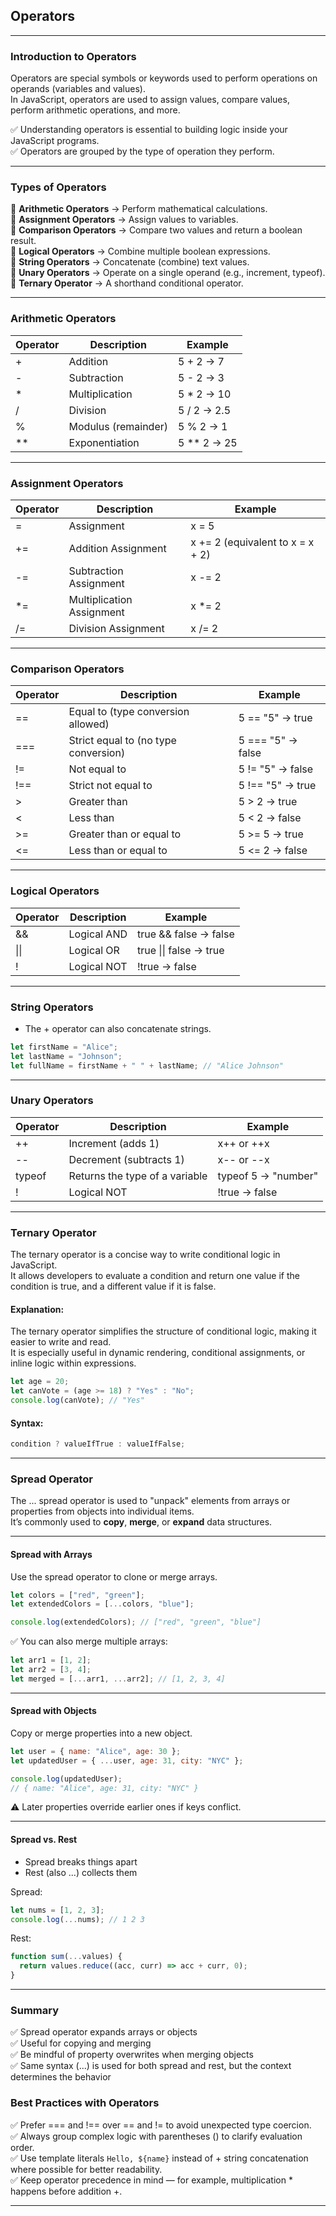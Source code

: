 ## Operators

---

### Introduction to Operators

<span class="emphasis">Operators</span> are special symbols or keywords used to perform operations on operands (variables and values).  
In <span class="emphasis">JavaScript</span>, operators are used to assign values, compare values, perform arithmetic operations, and more.

✅ Understanding operators is essential to building logic inside your JavaScript programs.  
✅ Operators are grouped by the type of operation they perform.

---

### Types of Operators

🔹 **Arithmetic Operators** → Perform mathematical calculations.  
🔹 **Assignment Operators** → Assign values to variables.  
🔹 **Comparison Operators** → Compare two values and return a boolean result.  
🔹 **Logical Operators** → Combine multiple boolean expressions.  
🔹 **String Operators** → Concatenate (combine) text values.  
🔹 **Unary Operators** → Operate on a single operand (e.g., increment, typeof).  
🔹 **Ternary Operator** → A shorthand conditional operator.

---

### Arithmetic Operators

<table class="notesTable">
  <thead>
    <tr class="tableHeader">
      <th class="tableCellHeader">Operator</th>
      <th class="tableCellHeader">Description</th>
      <th class="tableCellHeader">Example</th>
    </tr>
  </thead>
  <tbody>
    <tr class="tableRow">
      <td class="tableCell"><span class="codeSnip">+</span></td>
      <td class="tableCell">Addition</td>
      <td class="tableCell"><span class="codeSnip">5 + 2</span> → 7</td>
    </tr>
    <tr class="tableRow">
      <td class="tableCell"><span class="codeSnip">-</span></td>
      <td class="tableCell">Subtraction</td>
      <td class="tableCell"><span class="codeSnip">5 - 2</span> → 3</td>
    </tr>
    <tr class="tableRow">
      <td class="tableCell"><span class="codeSnip">*</span></td>
      <td class="tableCell">Multiplication</td>
      <td class="tableCell"><span class="codeSnip">5 * 2</span> → 10</td>
    </tr>
    <tr class="tableRow">
      <td class="tableCell"><span class="codeSnip">/</span></td>
      <td class="tableCell">Division</td>
      <td class="tableCell"><span class="codeSnip">5 / 2</span> → 2.5</td>
    </tr>
    <tr class="tableRow">
      <td class="tableCell"><span class="codeSnip">%</span></td>
      <td class="tableCell">Modulus (remainder)</td>
      <td class="tableCell"><span class="codeSnip">5 % 2</span> → 1</td>
    </tr>
    <tr class="tableRow">
      <td class="tableCell"><span class="codeSnip">**</span></td>
      <td class="tableCell">Exponentiation</td>
      <td class="tableCell"><span class="codeSnip">5 ** 2</span> → 25</td>
    </tr>
  </tbody>
</table>

---

### Assignment Operators

<table class="notesTable">
  <thead>
    <tr class="tableHeader">
      <th class="tableCellHeader">Operator</th>
      <th class="tableCellHeader">Description</th>
      <th class="tableCellHeader">Example</th>
    </tr>
  </thead>
  <tbody>
    <tr class="tableRow">
      <td class="tableCell"><span class="codeSnip">=</span></td>
      <td class="tableCell">Assignment</td>
      <td class="tableCell"><span class="codeSnip">x = 5</span></td>
    </tr>
    <tr class="tableRow">
      <td class="tableCell"><span class="codeSnip">+=</span></td>
      <td class="tableCell">Addition Assignment</td>
      <td class="tableCell"><span class="codeSnip">x += 2</span> (equivalent to <span class="codeSnip">x = x + 2</span>)</td>
    </tr>
    <tr class="tableRow">
      <td class="tableCell"><span class="codeSnip">-=</span></td>
      <td class="tableCell">Subtraction Assignment</td>
      <td class="tableCell"><span class="codeSnip">x -= 2</span></td>
    </tr>
    <tr class="tableRow">
      <td class="tableCell"><span class="codeSnip">*=</span></td>
      <td class="tableCell">Multiplication Assignment</td>
      <td class="tableCell"><span class="codeSnip">x *= 2</span></td>
    </tr>
    <tr class="tableRow">
      <td class="tableCell"><span class="codeSnip">/=</span></td>
      <td class="tableCell">Division Assignment</td>
      <td class="tableCell"><span class="codeSnip">x /= 2</span></td>
    </tr>
  </tbody>
</table>

---

### Comparison Operators

<table class="notesTable">
  <thead>
    <tr class="tableHeader">
      <th class="tableCellHeader">Operator</th>
      <th class="tableCellHeader">Description</th>
      <th class="tableCellHeader">Example</th>
    </tr>
  </thead>
  <tbody>
    <tr class="tableRow">
      <td class="tableCell"><span class="codeSnip">==</span></td>
      <td class="tableCell">Equal to (type conversion allowed)</td>
      <td class="tableCell"><span class="codeSnip">5 == "5"</span> → true</td>
    </tr>
    <tr class="tableRow">
      <td class="tableCell"><span class="codeSnip">===</span></td>
      <td class="tableCell">Strict equal to (no type conversion)</td>
      <td class="tableCell"><span class="codeSnip">5 === "5"</span> → false</td>
    </tr>
    <tr class="tableRow">
      <td class="tableCell"><span class="codeSnip">!=</span></td>
      <td class="tableCell">Not equal to</td>
      <td class="tableCell"><span class="codeSnip">5 != "5"</span> → false</td>
    </tr>
    <tr class="tableRow">
      <td class="tableCell"><span class="codeSnip">!==</span></td>
      <td class="tableCell">Strict not equal to</td>
      <td class="tableCell"><span class="codeSnip">5 !== "5"</span> → true</td>
    </tr>
    <tr class="tableRow">
      <td class="tableCell"><span class="codeSnip">></span></td>
      <td class="tableCell">Greater than</td>
      <td class="tableCell"><span class="codeSnip">5 > 2</span> → true</td>
    </tr>
    <tr class="tableRow">
      <td class="tableCell"><span class="codeSnip"><</span></td>
      <td class="tableCell">Less than</td>
      <td class="tableCell"><span class="codeSnip">5 < 2</span> → false</td>
    </tr>
    <tr class="tableRow">
      <td class="tableCell"><span class="codeSnip">>=</span></td>
      <td class="tableCell">Greater than or equal to</td>
      <td class="tableCell"><span class="codeSnip">5 >= 5</span> → true</td>
    </tr>
    <tr class="tableRow">
      <td class="tableCell"><span class="codeSnip"><=</span></td>
      <td class="tableCell">Less than or equal to</td>
      <td class="tableCell"><span class="codeSnip">5 <= 2</span> → false</td>
    </tr>
  </tbody>
</table>

---

### Logical Operators

<table class="notesTable">
  <thead>
    <tr class="tableHeader">
      <th class="tableCellHeader">Operator</th>
      <th class="tableCellHeader">Description</th>
      <th class="tableCellHeader">Example</th>
    </tr>
  </thead>
  <tbody>
    <tr class="tableRow">
      <td class="tableCell"><span class="codeSnip">&&</span></td>
      <td class="tableCell">Logical AND</td>
      <td class="tableCell"><span class="codeSnip">true && false</span> → false</td>
    </tr>
    <tr class="tableRow">
      <td class="tableCell"><span class="codeSnip">||</span></td>
      <td class="tableCell">Logical OR</td>
      <td class="tableCell"><span class="codeSnip">true || false</span> → true</td>
    </tr>
    <tr class="tableRow">
      <td class="tableCell"><span class="codeSnip">!</span></td>
      <td class="tableCell">Logical NOT</td>
      <td class="tableCell"><span class="codeSnip">!true</span> → false</td>
    </tr>
  </tbody>
</table>

---

### String Operators

- The <span class="codeSnip">+</span> operator can also concatenate strings.

```javascript
let firstName = "Alice";
let lastName = "Johnson";
let fullName = firstName + " " + lastName; // "Alice Johnson"
```
---

### Unary Operators

<table class="notesTable">
  <thead>
    <tr class="tableHeader">
      <th class="tableCellHeader">Operator</th>
      <th class="tableCellHeader">Description</th>
      <th class="tableCellHeader">Example</th>
    </tr>
  </thead>
  <tbody>
    <tr class="tableRow">
      <td class="tableCell"><span class="codeSnip">++</span></td>
      <td class="tableCell">Increment (adds 1)</td>
      <td class="tableCell"><span class="codeSnip">x++</span> or <span class="codeSnip">++x</span></td>
    </tr>
    <tr class="tableRow">
      <td class="tableCell"><span class="codeSnip">--</span></td>
      <td class="tableCell">Decrement (subtracts 1)</td>
      <td class="tableCell"><span class="codeSnip">x--</span> or <span class="codeSnip">--x</span></td>
    </tr>
    <tr class="tableRow">
      <td class="tableCell"><span class="codeSnip">typeof</span></td>
      <td class="tableCell">Returns the type of a variable</td>
      <td class="tableCell"><span class="codeSnip">typeof 5</span> → "number"</td>
    </tr>
    <tr class="tableRow">
      <td class="tableCell"><span class="codeSnip">!</span></td>
      <td class="tableCell">Logical NOT</td>
      <td class="tableCell"><span class="codeSnip">!true</span> → false</td>
    </tr>
  </tbody>
</table>

---

### Ternary Operator

The <span class="emphasis">ternary operator</span> is a concise way to write conditional logic in JavaScript.  
It allows developers to evaluate a condition and return one value if the condition is <span class="secondEmphasis">true</span>, and a different value if it is <span class="secondEmphasis">false</span>.

#### Explanation:

The ternary operator simplifies the structure of conditional logic, making it easier to write and read.  
It is especially useful in dynamic rendering, conditional assignments, or inline logic within expressions.

```javascript
let age = 20;  
let canVote = (age >= 18) ? "Yes" : "No";  
console.log(canVote); // "Yes"
```

#### Syntax:

```javascript
condition ? valueIfTrue : valueIfFalse;
```

---

### Spread Operator

The <span class="codeSnip">...</span> spread operator is used to "unpack" elements from arrays or properties from objects into individual items.  
It’s commonly used to **copy**, **merge**, or **expand** data structures.

---

#### Spread with Arrays

Use the spread operator to clone or merge arrays.

```javascript
let colors = ["red", "green"];
let extendedColors = [...colors, "blue"];

console.log(extendedColors); // ["red", "green", "blue"]
```

✅ You can also merge multiple arrays:

```javascript
let arr1 = [1, 2];
let arr2 = [3, 4];
let merged = [...arr1, ...arr2]; // [1, 2, 3, 4]
```

---

#### Spread with Objects

Copy or merge properties into a new object.

```javascript
let user = { name: "Alice", age: 30 };
let updatedUser = { ...user, age: 31, city: "NYC" };

console.log(updatedUser);
// { name: "Alice", age: 31, city: "NYC" }
```

⚠️ Later properties override earlier ones if keys conflict.

---

#### Spread vs. Rest

- <span class="emphasis">Spread</span> breaks things apart  
- <span class="emphasis">Rest</span> (also <span class="codeSnip">...</span>) collects them

Spread:

```javascript
let nums = [1, 2, 3];
console.log(...nums); // 1 2 3
```

Rest:

```javascript
function sum(...values) {
  return values.reduce((acc, curr) => acc + curr, 0);
}
```

---

### Summary

✅ Spread operator expands arrays or objects  
✅ Useful for copying and merging  
✅ Be mindful of property overwrites when merging objects  
✅ Same syntax (<span class="codeSnip">...</span>) is used for both spread and rest, but the context determines the behavior

### Best Practices with Operators

✅ Prefer <span class="codeSnip">===</span> and <span class="codeSnip">!==</span> over <span class="codeSnip">==</span> and <span class="codeSnip">!=</span> to avoid unexpected type coercion.  
✅ Always group complex logic with parentheses <span class="codeSnip">()</span> to clarify evaluation order.  
✅ Use template literals <span class="codeSnip">`Hello, ${name}`</span> instead of <span class="codeSnip">+</span> string concatenation where possible for better readability.  
✅ Keep operator precedence in mind — for example, multiplication <span class="codeSnip">*</span> happens before addition <span class="codeSnip">+</span>.

---